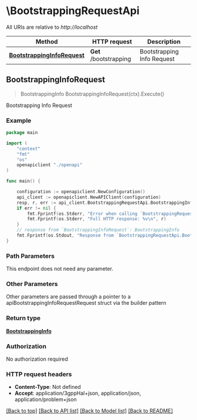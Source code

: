 # \BootstrappingRequestApi

All URIs are relative to *http://localhost*

Method | HTTP request | Description
------------- | ------------- | -------------
[**BootstrappingInfoRequest**](BootstrappingRequestApi.md#BootstrappingInfoRequest) | **Get** /bootstrapping | Bootstrapping Info Request



## BootstrappingInfoRequest

> BootstrappingInfo BootstrappingInfoRequest(ctx).Execute()

Bootstrapping Info Request

### Example

```go
package main

import (
    "context"
    "fmt"
    "os"
    openapiclient "./openapi"
)

func main() {

    configuration := openapiclient.NewConfiguration()
    api_client := openapiclient.NewAPIClient(configuration)
    resp, r, err := api_client.BootstrappingRequestApi.BootstrappingInfoRequest(context.Background()).Execute()
    if err != nil {
        fmt.Fprintf(os.Stderr, "Error when calling `BootstrappingRequestApi.BootstrappingInfoRequest``: %v\n", err)
        fmt.Fprintf(os.Stderr, "Full HTTP response: %v\n", r)
    }
    // response from `BootstrappingInfoRequest`: BootstrappingInfo
    fmt.Fprintf(os.Stdout, "Response from `BootstrappingRequestApi.BootstrappingInfoRequest`: %v\n", resp)
}
```

### Path Parameters

This endpoint does not need any parameter.

### Other Parameters

Other parameters are passed through a pointer to a apiBootstrappingInfoRequestRequest struct via the builder pattern


### Return type

[**BootstrappingInfo**](BootstrappingInfo.md)

### Authorization

No authorization required

### HTTP request headers

- **Content-Type**: Not defined
- **Accept**: application/3gppHal+json, application/json, application/problem+json

[[Back to top]](#) [[Back to API list]](../README.md#documentation-for-api-endpoints)
[[Back to Model list]](../README.md#documentation-for-models)
[[Back to README]](../README.md)

